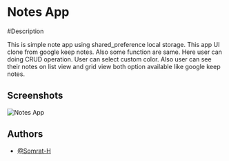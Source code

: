 # Notes App

#Description

This is simple note app using shared_preference local storage. This app UI clone from google keep notes. Also some function are same. 
Here user can doing CRUD operation. User can select custom color. Also user can see their notes on list view and grid view both option available like google keep notes.

## Screenshots

![Notes App](https://user-images.githubusercontent.com/88571561/229608661-d7476ca9-256d-491c-ae97-011161fae483.jpg)


## Authors

- [@Somrat-H](https://www.github.com/Somrat-H)

